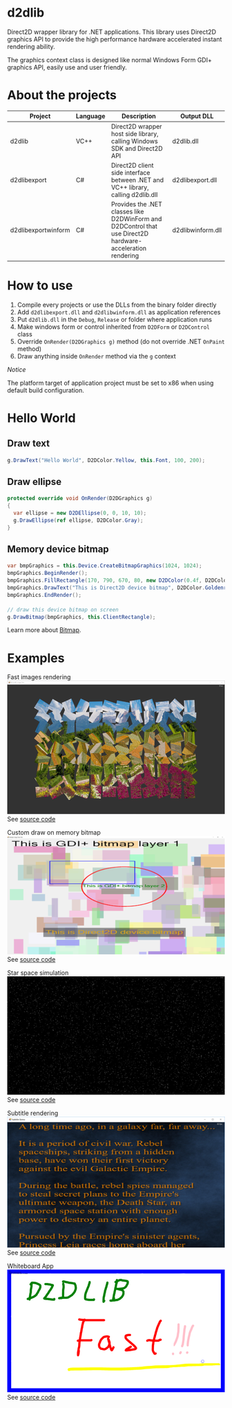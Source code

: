 # d2dlib

Direct2D wrapper library for .NET applications. This library uses Direct2D graphics API to provide the high performance hardware accelerated instant rendering ability. 

The graphics context class is designed like normal Windows Form GDI+ graphics API, easily use and user friendly.

# About the projects

| Project | Language | Description | Output DLL | 
| --- | --- | --- | --- |
| d2dlib | VC++ | Direct2D wrapper host side library, calling Windows SDK and Direct2D API | d2dlib.dll | 
| d2dlibexport | C# | Direct2D client side interface between .NET and VC++ library, calling d2dlib.dll | d2dlibexport.dll |
| d2dlibexportwinform | C# | Provides the .NET classes like D2DWinForm and D2DControl that use Direct2D hardware-acceleration rendering | d2dlibwinform.dll |

# How to use

1. Compile every projects or use the DLLs from the binary folder directly
2. Add `d2dlibexport.dll` and `d2dlibwinform.dll` as application references
3. Put `d2dlib.dll` in the `Debug`, `Release` or folder where application runs
4. Make windows form or control inherited from `D2DForm` or `D2DControl` class
5. Override `OnRender(D2DGraphics g)` method (do not override .NET `OnPaint` method)
6. Draw anything inside `OnRender` method via the `g` context

*Notice*

The platform target of application project must be set to x86 when using default build configuration.

# Hello World

## Draw text

```csharp
g.DrawText("Hello World", D2DColor.Yellow, this.Font, 100, 200);
```

## Draw ellipse

```csharp
protected override void OnRender(D2DGraphics g)
{
  var ellipse = new D2DEllipse(0, 0, 10, 10);
  g.DrawEllipse(ref ellipse, D2DColor.Gray);
}
```

## Memory device bitmap

```csharp
var bmpGraphics = this.Device.CreateBitmapGraphics(1024, 1024);
bmpGraphics.BeginRender();
bmpGraphics.FillRectangle(170, 790, 670, 80, new D2DColor(0.4f, D2DColor.Black));
bmpGraphics.DrawText("This is Direct2D device bitmap", D2DColor.Goldenrod, this.Font, 180, 800);
bmpGraphics.EndRender();

// draw this device bitmap on screen
g.DrawBitmap(bmpGraphics, this.ClientRectangle);
```

Learn more about [Bitmap](https://github.com/jingwood/d2dlib/wiki/Bitmap).

# Examples

Fast images rendering
![Image Drawing Test](snapshots/imagetest.png)
See [source code](src/Examples/Demos/ImageTest.cs)

Custom draw on memory bitmap
![Bitmap Custom Draw](snapshots/bitmap_rendering.png)
See [source code](src/Examples/Demos/BitmapCustomDraw.cs)

Star space simulation
![Star Space](snapshots/starspace.png)
See [source code](src/Examples/Demos/StarSpace.cs)

Subtitle rendering
![Subtitle](snapshots/subtitle.png)
See [source code](src/Examples/Demos/Subtitle.cs)

Whiteboard App
![whiteboard](snapshots/whiteboard.png)\
See [source code](src/Examples/Demos/Whiteboard.cs)
